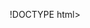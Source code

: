 !DOCTYPE html>
<html lang="en">
<head>
    <meta charset="UTF-8">
    <meta name="viewport" content="width=device-width, initial-scale=1.0">
    <title>Navigation Bar Design</title>
    <script src="https://kit.fontawesome.com/a6a868dc41.js" crossorigin="anonymous"></script>
    <link rel="stylesheet" href="https://cdnjs.cloudflare.com/ajax/libs/font-awesome/4.7.0/css/font-awesome.min.css">
    <style>
        * {
            margin: 0;
            padding: 0;
            box-sizing: border-box;
        }

        .top-bar {
            background-color: #333;
            padding: 10px 20px;
            display: flex;
            justify-content: space-between;
            align-items: center;
        }

        .social-icons {
            display: flex;
            gap: 10px;
            
        }

        .social-icons a {
            color: #fff;
            text-decoration: none;
            font-size: 14px;
            opacity: 0.8;
        }

        .social-icons a:hover {
            opacity: 1;
        }

        .contact-info {
            display: flex;
            align-items: center;
            gap: 20px;
        }

        .phone-number {
            color: #fff;
            text-decoration: none;
            font-size: 14px;
        }

        .call-me-back {
            background-color: #8BC34A;
            color: white;
            padding: 8px 15px;
            border-radius: 4px;
            text-decoration: none;
            font-size: 14px;
            text-transform: uppercase;
        }

        .main-nav {
            background-color: #fff;
            padding: 20px;
            border-bottom: 1px solid #eee;
        }

        .nav-links {
            display: flex;
            justify-content: center;
            gap: 30px;
            list-style: none;
        }

        .nav-links a {
            text-decoration: none;
            color: #333;
            font-size: 16px;
            text-transform: uppercase;
            font-weight: 500;
            padding: 10px 0;
            position: relative;
        }

        .nav-links a:hover {
            color: #0c58ca;
        }
        .nav-links a.active::after {
            content: '';
            position: absolute;
            bottom: 0;
            left: 0;
            width: 100%;
            height: 3px;
            background-color: #FFC107;
        }
    </style>
</head>
<body>
    <div class="top-bar">
        <div class="social-icons">
            <a href="#" title="Facebook" >f</a>
            <a href="#" title="Twitter">tw</a>
            <a href="#" title="Google Plus">g+</a>
            <a href="#" title="LinkedIn">in</a>
            <a href="#" title="YouTube">Tube</a>
        </div>
        <div class="contact-info">
            <div>
            <i class="fa-solid fa-phone-flip" style="color: greenyellow;"></i>
            <a href="https://wa.me/923168750083">+92 3168750083</a></div>
            <div>
            <i class="fa-solid fa-phone-flip" style="color: greenyellow;"></i>
            <a href="https://wa.me/923168750083">+92 3168750083</a></div>
            <a href="#" class="call-me-back">CALL ME BACK</a>
        </div>
    </div>
    <nav class="main-nav">
        <ul class="nav-links">
            <li><a href="#">WHY US</a></li>
            <li><a href="#">ABOUT</a></li>
            <li><a href="#">SERVICES</a></li>
            <li><a href="#" class="active">PORTFOLIO</a></li>
            <li><a href="#">PROCESS</a></li>
            <li><a href="#">REVIEWS</a></li>
            <li><a href="#">OUR SKILLS</a></li>
            <li><a href="#">CONTACT US</a></li>
        </ul>
    </nav>
</body>
</html>

